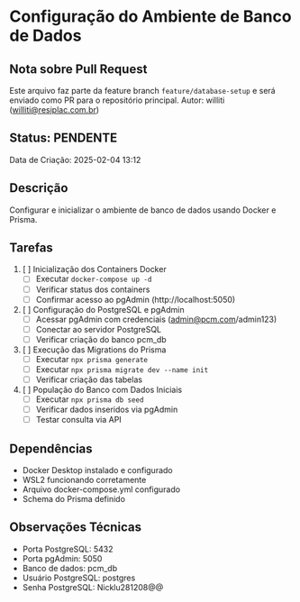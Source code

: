 # Configuração do Ambiente de Banco de Dados

## Nota sobre Pull Request
Este arquivo faz parte da feature branch `feature/database-setup` e será enviado como PR para o repositório principal.
Autor: williti (williti@resiplac.com.br)

## Status: PENDENTE
Data de Criação: 2025-02-04 13:12

## Descrição
Configurar e inicializar o ambiente de banco de dados usando Docker e Prisma.

## Tarefas
1. [ ] Inicialização dos Containers Docker
   - [ ] Executar `docker-compose up -d`
   - [ ] Verificar status dos containers
   - [ ] Confirmar acesso ao pgAdmin (http://localhost:5050)

2. [ ] Configuração do PostgreSQL e pgAdmin
   - [ ] Acessar pgAdmin com credenciais (admin@pcm.com/admin123)
   - [ ] Conectar ao servidor PostgreSQL
   - [ ] Verificar criação do banco pcm_db

3. [ ] Execução das Migrations do Prisma
   - [ ] Executar `npx prisma generate`
   - [ ] Executar `npx prisma migrate dev --name init`
   - [ ] Verificar criação das tabelas

4. [ ] População do Banco com Dados Iniciais
   - [ ] Executar `npx prisma db seed`
   - [ ] Verificar dados inseridos via pgAdmin
   - [ ] Testar consulta via API

## Dependências
- Docker Desktop instalado e configurado
- WSL2 funcionando corretamente
- Arquivo docker-compose.yml configurado
- Schema do Prisma definido

## Observações Técnicas
- Porta PostgreSQL: 5432
- Porta pgAdmin: 5050
- Banco de dados: pcm_db
- Usuário PostgreSQL: postgres
- Senha PostgreSQL: Nicklu281208@@
